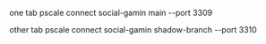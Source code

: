 one tab
  pscale connect social-gamin main --port 3309

other tab
  pscale connect social-gamin shadow-branch --port 3310
